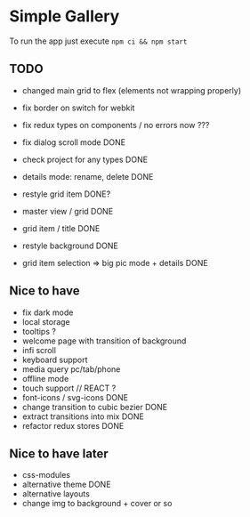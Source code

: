 # Simple Gallery

To run the app just execute `npm ci && npm start`

## TODO

- changed main grid to flex (elements not wrapping properly)
- fix border on switch for webkit

- fix redux types on components / no errors now ???
- fix dialog scroll mode DONE
- check project for any types DONE
- details mode: rename, delete DONE
- restyle grid item DONE?
- master view / grid DONE
- grid item / title DONE
- restyle background DONE
- grid item selection => big pic mode + details DONE

## Nice to have

- fix dark mode
- local storage
- tooltips ?
- welcome page with transition of background
- infi scroll
- keyboard support
- media query pc/tab/phone
- offline mode
- touch support // REACT ?
- font-icons / svg-icons DONE
- change transition to cubic bezier DONE
- extract transitions into mix DONE
- refactor redux stores DONE

## Nice to have later

- css-modules
- alternative theme DONE
- alternative layouts
- change img to background + cover or so
